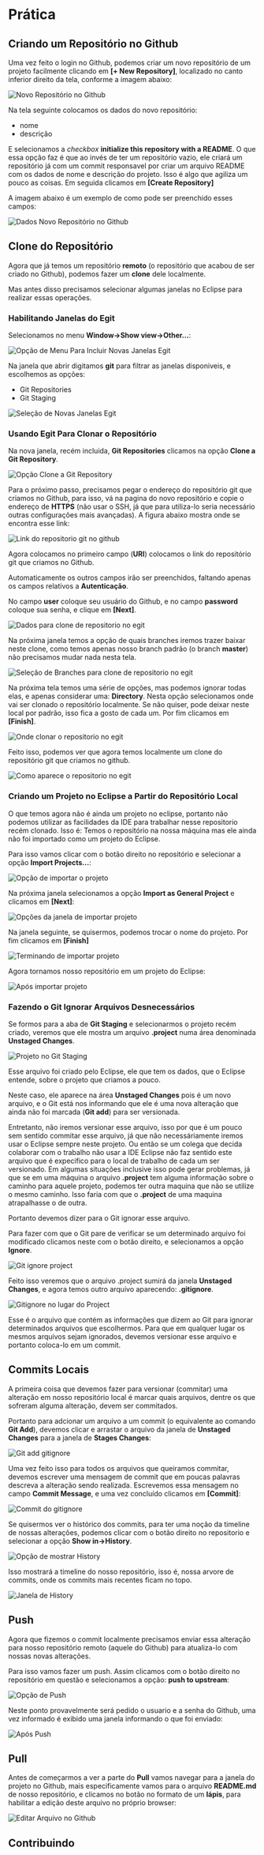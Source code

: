 # Prática

## Criando um Repositório no Github

Uma vez feito o login no Github, podemos criar um novo repositório de um projeto facilmente clicando em **[+ New Repository]**, localizado no canto inferior direito da tela, conforme a imagem abaixo:

![Novo Repositório no Github](imgs/g1.png)

Na tela seguinte colocamos os dados do novo repositório:

* nome
* descrição

E selecionamos a *checkbox* **initialize this repository with a README**. O que essa opção faz é que ao invés de ter um repositório vazio, ele criará um repositório já com um commit responsavel por criar um arquivo README com os dados de nome e descrição do projeto. Isso é algo que agiliza um pouco as coisas. Em seguida clicamos em **[Create Repository]**

A imagem abaixo é um exemplo de como pode ser preenchido esses campos:


![Dados Novo Repositório no Github](imgs/g2.png)


## Clone do Repositório

Agora que já temos um repositório **remoto** (o repositório que acabou de ser criado no Github), podemos fazer um **clone** dele localmente.

Mas antes disso precisamos selecionar algumas janelas no Eclipse para realizar essas operações.

### Habilitando Janelas do Egit

Selecionamos no menu **Window->Show view->Other...**:

![Opção de Menu Para Incluir Novas Janelas Egit](imgs/1.png)

Na janela que abrir digitamos **git** para filtrar as janelas disponiveis, e escolhemos as opções:

* Git Repositories
* Git Staging

![Seleção de Novas Janelas Egit](imgs/2.png)

### Usando Egit Para Clonar o Repositório

Na nova janela, recém incluida, **Git Repositories** clicamos na opção **Clone a Git Repository**.

![Opção Clone a Git Repository](imgs/3.png)

Para o próximo passo, precisamos pegar o endereço do repositório git que criamos no Github, para isso, vá na pagina do novo repositório e copie o endereço de **HTTPS** (não usar o SSH, já que para utiliza-lo seria necessário outras configurações mais avançadas). A figura abaixo mostra onde se encontra esse link:

![Link do repositorio git no github](imgs/g3.png)

Agora colocamos no primeiro campo (**URI**) colocamos o link do repositório git que criamos no Github.

Automaticamente os outros campos irão ser preenchidos, faltando apenas os campos relativos a **Autenticação**.

No campo **user** coloque seu usuário do Github, e no campo **password** coloque sua senha, e clique em **[Next]**.

![Dados para clone de repositorio no egit](imgs/4.png)

Na próxima janela temos a opção de quais branches iremos trazer baixar neste clone, como temos apenas nosso branch padrão (o branch **master**) não precisamos mudar nada nesta tela.

![Seleção de Branches para clone de repositorio no egit](imgs/5.png)

Na próxima tela temos uma série de opções, mas podemos ignorar todas elas, e apenas considerar uma: **Directory**.
Nesta opção selecionamos onde vai ser clonado o repositório localmente. Se não quiser, pode deixar neste local por padrão, isso fica a gosto de cada um. Por fim clicamos em **[Finish]**.

![Onde clonar o repositorio no egit](imgs/6.png)

Feito isso, podemos ver que agora temos localmente um clone do repositório git que criamos no github.

![Como aparece o repositorio no egit](imgs/7.png)


### Criando um Projeto no Eclipse a Partir do Repositório Local

O que temos agora não é ainda um projeto no eclipse, portanto não podemos utilizar as facilidades da IDE para trabalhar nesse repositorio recém clonado. Isso é: Temos o repositório na nossa máquina mas ele ainda não foi importado como um projeto do Eclipse.

Para isso vamos clicar com o botão direito no repositório e selecionar a opção **Import Projects...**:

![Opção de importar o projeto](imgs/8.png)


Na próxima janela selecionamos a opção **Import as General Project** e clicamos em **[Next]**:

![Opções da janela de importar projeto](imgs/9.png)

Na janela seguinte, se quisermos, podemos trocar o nome do projeto. Por fim clicamos em **[Finish]**


![Terminando de importar projeto](imgs/10.png)

Agora tornamos nosso repositório em um projeto do Eclipse:

![Após importar projeto](imgs/11.png)

### Fazendo o Git Ignorar Arquivos Desnecessários

Se formos para a aba de **Git Staging** e selecionarmos o projeto recém criado, veremos que ele mostra um arquivo **.project** numa área denominada **Unstaged Changes**.

![Projeto no Git Staging](imgs/12.png)

Esse arquivo foi criado pelo Eclipse, ele que tem os dados, que o Eclipse entende, sobre o projeto que criamos a pouco. 

Neste caso, ele aparece na área **Unstaged Changes** pois é um novo arquivo, e o Git está nos informando que ele é uma nova alteração que ainda não foi marcada (**Git add**) para ser versionada.

Entretanto, não iremos versionar esse arquivo, isso por que é um pouco sem sentido commitar esse arquivo, já que não necessáriamente iremos usar o Eclipse sempre neste projeto. Ou então se um colega que decida colaborar com o trabalho não usar a IDE Eclipse não faz sentido este arquivo que é expecifico para o local de trabalho de cada um ser versionado. Em algumas situações inclusive isso pode gerar problemas, já que se em uma máquina o arquivo **.project** tem alguma informação sobre o caminho para aquele projeto, podemos ter outra maquina que não se utilize o mesmo caminho. Isso faria com que o **.project** de uma maquina atrapalhasse o de outra.

Portanto devemos dizer para o Git ignorar esse arquivo.

Para fazer com que o Git pare de verificar se um determinado arquivo foi modificado clicamos neste com o botão direito, e selecionamos a opção **Ignore**.

![Git ignore project](imgs/13.png)

Feito isso veremos que o arquivo .project sumirá da janela **Unstaged Changes**, e agora temos outro arquivo aparecendo: **.gitignore**.

![Gitignore no lugar do Project](imgs/14.png)

Esse é o arquivo que contém as informações que dizem ao Git para ignorar determinados arquivos que escolhermos.
Para que em qualquer lugar os mesmos arquivos sejam ignorados, devemos versionar esse arquivo e portanto coloca-lo em um commit.


## Commits Locais

A primeira coisa que devemos fazer para versionar (commitar) uma alteração em nosso repositório local é marcar quais arquivos, dentre os que sofreram alguma alteração, devem ser commitados.

Portanto para adcionar um arquivo a um commit (o equivalente ao comando **Git Add**), devemos clicar e arrastar o arquivo da janela de **Unstaged Changes** para a janela de **Stages Changes**:


![Git add gitignore](imgs/15.png)

Uma vez feito isso para todos os arquivos que queiramos commitar, devemos escrever uma mensagem de commit que em poucas palavras descreva a alteração sendo realizada. Escrevemos essa mensagem no campo **Commit Message**, e uma vez concluído clicamos em **[Commit]**:

![Commit do gitignore](imgs/16.png)

Se quisermos ver o histórico dos commits, para ter uma noção da timeline de nossas alterações, podemos clicar com o botão direito no repositorio e selecionar a opção **Show in->History**.

![Opção de mostrar History](imgs/17.png)

Isso mostrará a timeline do nosso repositório, isso é, nossa arvore de commits, onde os commits mais recentes ficam no topo.

![Janela de History](imgs/18.png)

## Push

Agora que fizemos o commit localmente precisamos enviar essa alteração para nosso repositório remoto (aquele do Github) para atualiza-lo com nossas novas alterações.

Para isso vamos fazer um push. Assim clicamos com o botão direito no repositório em questão e selecionamos a opção: **push to upstream**:

![Opção de Push](imgs/19.png)

Neste ponto provavelmente será pedido o usuario e a senha do Github, uma vez informado é exibido uma janela informando o que foi enviado:

![Após Push](imgs/20.png)

## Pull

Antes de começarmos a ver a parte do **Pull** vamos navegar para a janela do projeto no Github, mais especificamente vamos para o arquivo **README.md** de nosso repositório, e clicamos no botão no formato de um **lápis**, para habilitar a edição deste arquivo no próprio browser:

![Editar Arquivo no Github](imgs/21.png)


## Contribuindo


